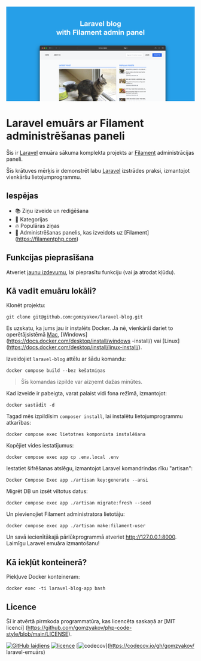 ![Laravel emuārs ar Filament administrēšanas paneli](../docs/social-preview-en.png)

# Laravel emuārs ar Filament administrēšanas paneli

Šis ir [Laravel](https://laravel.com) emuāra sākuma komplekta projekts ar [Filament](https://filamentphp.com) administrācijas paneli.

Šīs krātuves mērķis ir demonstrēt labu [Laravel](https://laravel.com) izstrādes praksi, izmantojot vienkāršu lietojumprogrammu.

## Iespējas

- 📚 Ziņu izveide un rediģēšana
- 🥑 Kategorijas
- :fire: Populāras ziņas
- :hatched_chick: Administrēšanas panelis, kas izveidots uz [Filament] (https://filamentphp.com)

## Funkcijas pieprasīšana

Atveriet [jaunu izdevumu](https://github.com/gomzyakov/laravel-blog/issues/new), lai pieprasītu funkciju (vai ja atrodat kļūdu).

## Kā vadīt emuāru lokāli?

Klonēt projektu:

```bah
git clone git@github.com:gomzyakov/laravel-blog.git
```

Es uzskatu, ka jums jau ir instalēts Docker. Ja nē, vienkārši dariet to operētājsistēmā [Mac](https://docs.docker.com/desktop/install/mac-install/), [Windows](https://docs.docker.com/desktop/install/windows -install/) vai [Linux] (https://docs.docker.com/desktop/install/linux-install/).

Izveidojiet `laravel-blog` attēlu ar šādu komandu:

```bah
docker compose build --bez kešatmiņas
```

>Šīs komandas izpilde var aizņemt dažas minūtes.

Kad izveide ir pabeigta, varat palaist vidi fona režīmā, izmantojot:

```bah
docker sastādīt -d
```

Tagad mēs izpildīsim `composer install`, lai instalētu lietojumprogrammu atkarības:

```bah
docker compose exec lietotnes komponista instalēšana
```

Kopējiet vides iestatījumus:

```bah
docker compose exec app cp .env.local .env
```

Iestatiet šifrēšanas atslēgu, izmantojot Laravel komandrindas rīku "artisan":

```bah
Docker Compose Exec app ./artisan key:generate --ansi
```

Migrēt DB un izsēt viltotus datus:

```bah
docker compose exec app ./artisan migrate:fresh --seed
```

Un pievienojiet Filament administratora lietotāju:

```bah
docker compose exec app ./artisan make:filament-user
```

Un savā iecienītākajā pārlūkprogrammā atveriet http://127.0.0.1:8000. Laimīgu Laravel emuāra izmantošanu!

## Kā iekļūt konteinerā?

Piekļuve Docker konteineram:

```bah
docker exec -ti laravel-blog-app bash
```

## Licence

Šī ir atvērtā pirmkoda programmatūra, kas licencēta saskaņā ar [MIT licenci] (https://github.com/gomzyakov/php-code-style/blob/main/LICENSE).


[![GitHub laidiens](https://img.shields.io/github/release/gomzyakov/laravel-blog.svg)](https://github.com/gomzyakov/laravel-blog/releases/latest)
[![licence](https://img.shields.io/badge/License-MIT-green.svg)](https://github.com/gomzyakov/laravel-blog/blob/development/LICENSE)
[![codecov](https://codecov.io/gh/gomzyakov/laravel-blog/branch/main/graph/badge.svg?token=4CYTVMVUYV)](https://codecov.io/gh/gomzyakov/ laravel-emuārs)